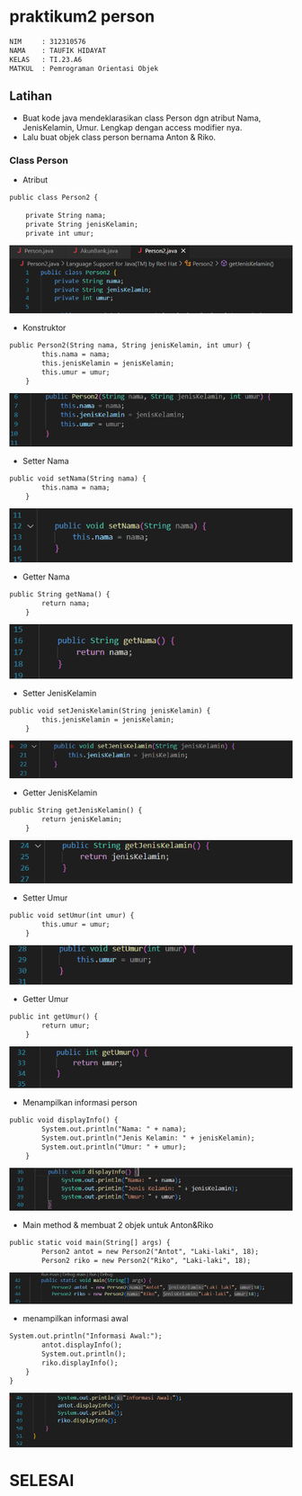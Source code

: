 # praktikum2 person
```
NIM     : 312310576
NAMA    : TAUFIK HIDAYAT
KELAS   : TI.23.A6
MATKUL  : Pemrograman Orientasi Objek
```

## Latihan
-   Buat kode java mendeklarasikan class Person dgn atribut Nama, JenisKelamin, Umur. Lengkap dengan access modifier nya.
-   Lalu buat objek class person bernama Anton & Riko.

### Class Person
- Atribut
```
public class Person2 {

    private String nama;
    private String jenisKelamin;
    private int umur;
```
![image](sst3/ss1.png)

- Konstruktor
```
public Person2(String nama, String jenisKelamin, int umur) {
        this.nama = nama;
        this.jenisKelamin = jenisKelamin;
        this.umur = umur;
    }
```
![image](sst3/ss2.png)

- Setter Nama
```
public void setNama(String nama) {
        this.nama = nama;
    }
```
![image](sst3/ss3.png)

- Getter Nama
```
public String getNama() {
        return nama;
    }
```
![image](sst3/ss4.png)

- Setter JenisKelamin
```
public void setJenisKelamin(String jenisKelamin) {
        this.jenisKelamin = jenisKelamin;
    }
```
![image](sst3/ss5.png)

- Getter JenisKelamin
```
public String getJenisKelamin() {
        return jenisKelamin;
    }
```
![image](sst3/ss6.png)

- Setter Umur
```
public void setUmur(int umur) {
        this.umur = umur;
    }
```
![image](sst3/ss7.png)

- Getter Umur
```
public int getUmur() {
        return umur;
    }
```
![image](sst3/ss8.png)

- Menampilkan informasi person
```
public void displayInfo() {
        System.out.println("Nama: " + nama);
        System.out.println("Jenis Kelamin: " + jenisKelamin);
        System.out.println("Umur: " + umur);
    }
```
![image](sst3/ss9.png)

- Main method & membuat 2 objek untuk Anton&Riko
```
public static void main(String[] args) {
        Person2 antot = new Person2("Antot", "Laki-laki", 18);
        Person2 riko = new Person2("Riko", "Laki-laki", 18);
```
![image](sst3/ss10.png)

- menampilkan informasi awal
```
System.out.println("Informasi Awal:");
        antot.displayInfo();
        System.out.println();
        riko.displayInfo();
    }
}
```
![image](sst3/ss11.png)


# SELESAI

